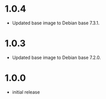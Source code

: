 # 1.0.4

- Updated base image to Debian base 7.3.1.

# 1.0.3

- Updated base image to Debian base 7.2.0.

# 1.0.0

- initial release
